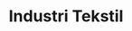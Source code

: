 ---
title : Industri Tekstil
linkurl: https://kutt.it/vLLQeZ
fitur: aspekpajak
category: aspekpajak
createdTime : 31/07/2019
modifiedTime : 19/01/2020
img: textile.png
topik: Versi Lengkap
---